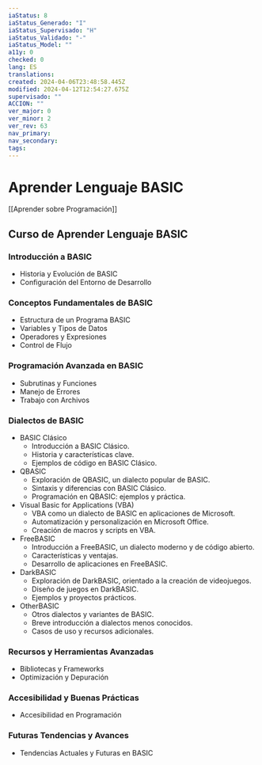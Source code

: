 ```yaml
---
iaStatus: 8
iaStatus_Generado: "I"
iaStatus_Supervisado: "H"
iaStatus_Validado: "-"
iaStatus_Model: ""
a11y: 0
checked: 0
lang: ES
translations: 
created: 2024-04-06T23:48:58.445Z
modified: 2024-04-12T12:54:27.675Z
supervisado: ""
ACCION: ""
ver_major: 0
ver_minor: 2
ver_rev: 63
nav_primary: 
nav_secondary: 
tags:
---
```

# Aprender Lenguaje BASIC

[[Aprender sobre Programación]]

## Curso de Aprender Lenguaje BASIC

### Introducción a BASIC

- Historia y Evolución de BASIC
- Configuración del Entorno de Desarrollo

### Conceptos Fundamentales de BASIC

- Estructura de un Programa BASIC
- Variables y Tipos de Datos
- Operadores y Expresiones
- Control de Flujo

### Programación Avanzada en BASIC

- Subrutinas y Funciones
- Manejo de Errores
- Trabajo con Archivos

### Dialectos de BASIC

* BASIC Clásico
	* Introducción a BASIC Clásico.
	* Historia y características clave.
	* Ejemplos de código en BASIC Clásico.
* QBASIC
	* Exploración de QBASIC, un dialecto popular de BASIC.
	* Sintaxis y diferencias con BASIC Clásico.
	* Programación en QBASIC: ejemplos y práctica.
* Visual Basic for Applications (VBA)
	* VBA como un dialecto de BASIC en aplicaciones de Microsoft.
	* Automatización y personalización en Microsoft Office.
	* Creación de macros y scripts en VBA.
* FreeBASIC
	* Introducción a FreeBASIC, un dialecto moderno y de código abierto.
	* Características y ventajas.
	* Desarrollo de aplicaciones en FreeBASIC.
* DarkBASIC
	* Exploración de DarkBASIC, orientado a la creación de videojuegos.
	* Diseño de juegos en DarkBASIC.
	* Ejemplos y proyectos prácticos.
* OtherBASIC
	* Otros dialectos y variantes de BASIC.
	* Breve introducción a dialectos menos conocidos.
	* Casos de uso y recursos adicionales.

### Recursos y Herramientas Avanzadas

- Bibliotecas y Frameworks
- Optimización y Depuración

### Accesibilidad y Buenas Prácticas

- Accesibilidad en Programación

### Futuras Tendencias y Avances

- Tendencias Actuales y Futuras en BASIC

